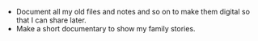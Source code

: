 - Document all my old files and notes and so on to make them digital so that I can share later. 
- Make a short documentary to show my family stories. 
